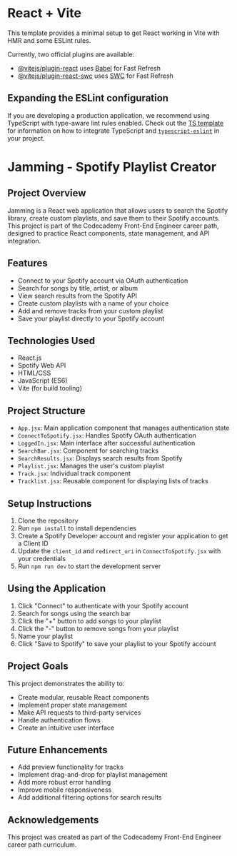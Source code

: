 # React + Vite

This template provides a minimal setup to get React working in Vite with HMR and some ESLint rules.

Currently, two official plugins are available:

- [@vitejs/plugin-react](https://github.com/vitejs/vite-plugin-react/blob/main/packages/plugin-react) uses [Babel](https://babeljs.io/) for Fast Refresh
- [@vitejs/plugin-react-swc](https://github.com/vitejs/vite-plugin-react/blob/main/packages/plugin-react-swc) uses [SWC](https://swc.rs/) for Fast Refresh

## Expanding the ESLint configuration

If you are developing a production application, we recommend using TypeScript with type-aware lint rules enabled. Check out the [TS template](https://github.com/vitejs/vite/tree/main/packages/create-vite/template-react-ts) for information on how to integrate TypeScript and [`typescript-eslint`](https://typescript-eslint.io) in your project.

# Jamming - Spotify Playlist Creator

## Project Overview

Jamming is a React web application that allows users to search the Spotify library, create custom playlists, and save them to their Spotify accounts. This project is part of the Codecademy Front-End Engineer career path, designed to practice React components, state management, and API integration.

## Features

- Connect to your Spotify account via OAuth authentication
- Search for songs by title, artist, or album
- View search results from the Spotify API
- Create custom playlists with a name of your choice
- Add and remove tracks from your custom playlist
- Save your playlist directly to your Spotify account

## Technologies Used

- React.js
- Spotify Web API
- HTML/CSS
- JavaScript (ES6)
- Vite (for build tooling)

## Project Structure

- `App.jsx`: Main application component that manages authentication state
- `ConnectToSpotify.jsx`: Handles Spotify OAuth authentication
- `LoggedIn.jsx`: Main interface after successful authentication
- `SearchBar.jsx`: Component for searching tracks
- `SearchResults.jsx`: Displays search results from Spotify
- `Playlist.jsx`: Manages the user's custom playlist
- `Track.jsx`: Individual track component
- `Tracklist.jsx`: Reusable component for displaying lists of tracks

## Setup Instructions

1. Clone the repository
2. Run `npm install` to install dependencies
3. Create a Spotify Developer account and register your application to get a Client ID
4. Update the `client_id` and `redirect_uri` in `ConnectToSpotify.jsx` with your credentials
5. Run `npm run dev` to start the development server

## Using the Application

1. Click "Connect" to authenticate with your Spotify account
2. Search for songs using the search bar
3. Click the "+" button to add songs to your playlist
4. Click the "-" button to remove songs from your playlist
5. Name your playlist
6. Click "Save to Spotify" to save your playlist to your Spotify account

## Project Goals

This project demonstrates the ability to:

- Create modular, reusable React components
- Implement proper state management
- Make API requests to third-party services
- Handle authentication flows
- Create an intuitive user interface

## Future Enhancements

- Add preview functionality for tracks
- Implement drag-and-drop for playlist management
- Add more robust error handling
- Improve mobile responsiveness
- Add additional filtering options for search results

## Acknowledgements

This project was created as part of the Codecademy Front-End Engineer career path curriculum.

